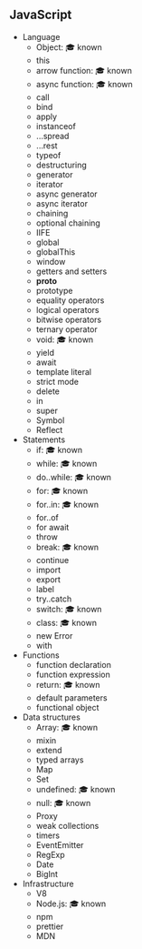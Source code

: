 ## JavaScript

- Language
  - Object: 🎓 known
  - this
  - arrow function: 🎓 known
  - async function: 🎓 known
  - call
  - bind
  - apply
  - instanceof
  - ...spread
  - ...rest
  - typeof
  - destructuring
  - generator
  - iterator
  - async generator
  - async iterator
  - chaining
  - optional chaining
  - IIFE
  - global
  - globalThis
  - window
  - getters and setters
  - __proto__
  - prototype
  - equality operators
  - logical operators
  - bitwise operators
  - ternary operator
  - void: 🎓 known
  - yield
  - await
  - template literal
  - strict mode
  - delete
  - in
  - super
  - Symbol
  - Reflect
- Statements
  - if: 🎓 known
  - while: 🎓 known
  - do..while: 🎓 known
  - for: 🎓 known
  - for..in: 🎓 known
  - for..of
  - for await
  - throw
  - break: 🎓 known
  - continue
  - import
  - export
  - label
  - try..catch
  - switch: 🎓 known
  - class: 🎓 known
  - new Error
  - with
- Functions
  - function declaration
  - function expression
  - return: 🎓 known
  - default parameters
  - functional object
- Data structures
  - Array: 🎓 known
  - mixin
  - extend
  - typed arrays
  - Map
  - Set
  - undefined: 🎓 known
  - null: 🎓 known
  - Proxy
  - weak collections
  - timers
  - EventEmitter
  - RegExp
  - Date
  - BigInt
- Infrastructure
  - V8
  - Node.js: 🎓 known
  - npm
  - prettier
  - MDN
